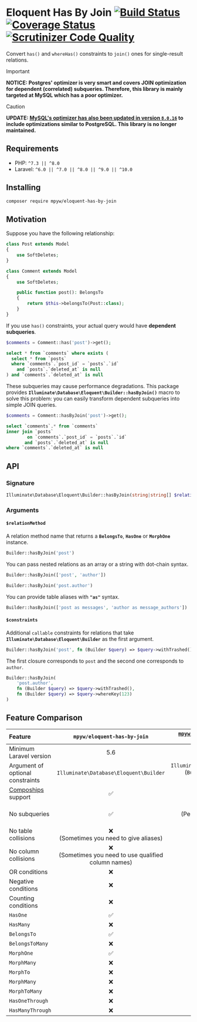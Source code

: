 # Eloquent Has By Join [![Build Status](https://github.com/mpyw/eloquent-has-by-join/actions/workflows/ci.yml/badge.svg?branch=master)](https://github.com/mpyw/eloquent-has-by-join/actions) [![Coverage Status](https://coveralls.io/repos/github/mpyw/eloquent-has-by-join/badge.svg?branch=master)](https://coveralls.io/github/mpyw/eloquent-has-by-join?branch=master) [![Scrutinizer Code Quality](https://scrutinizer-ci.com/g/mpyw/eloquent-has-by-join/badges/quality-score.png?b=master)](https://scrutinizer-ci.com/g/mpyw/eloquent-has-by-join/?branch=master)

Convert `has()` and `whereHas()` constraints to `join()` ones for single-result relations.

> [!IMPORTANT]
> **NOTICE: Postgres' optimizer is very smart and covers JOIN optimization for dependent (correlated) subqueries. Therefore, this library is mainly targeted at MySQL which has a poor optimizer.**

> [!CAUTION]
> **UPDATE: [MySQL's optimizer has also been updated in version `8.0.16`](https://zenn.dev/yumemi_inc/articles/e8ca9535dba0b6) to include optimizations similar to PostgreSQL. This library is no longer maintained.**

## Requirements

- PHP: `^7.3 || ^8.0`
- Laravel: `^6.0 || ^7.0 || ^8.0 || ^9.0 || ^10.0`

## Installing

```bash
composer require mpyw/eloquent-has-by-join
```

## Motivation

Suppose you have the following relationship:

```php
class Post extends Model
{
    use SoftDeletes;
}
```


```php
class Comment extends Model
{
    use SoftDeletes;

    public function post(): BelongsTo
    {
        return $this->belongsTo(Post::class);
    }
}
```

If you use `has()` constraints, your actual query would have **dependent subqueries**.

```php
$comments = Comment::has('post')->get();
```

```sql
select * from `comments` where exists (
  select * from `posts`
  where `comments`.`post_id` = `posts`.`id`
    and `posts`.`deleted_at` is null
) and `comments`.`deleted_at` is null
``` 

These subqueries may cause performance degradations.
This package provides **`Illuminate\Database\Eloquent\Builder::hasByJoin()`** macro to solve this problem:
you can easily transform dependent subqueries into simple JOIN queries.

```php
$comments = Comment::hasByJoin('post')->get();
```

```sql
select `comments`.* from `comments`
inner join `posts`
        on `comments`.`post_id` = `posts`.`id`
       and `posts`.`deleted_at` is null
where `comments`.`deleted_at` is null
```

## API

### Signature

```php
Illuminate\Database\Eloquent\Builder::hasByJoin(string|string[] $relationMethod, ?callable ...$constraints): $this
```

### Arguments

#### `$relationMethod`

A relation method name that returns a **`BelongsTo`**, **`HasOne`** or **`MorphOne`** instance.

```php
Builder::hasByJoin('post')
```

You can pass nested relations as an array or a string with dot-chain syntax. 

```php
Builder::hasByJoin(['post', 'author'])
```

```php
Builder::hasByJoin('post.author')
```

You can provide table aliases with **`"as"`** syntax.

```php
Builder::hasByJoin(['post as messages', 'author as message_authors'])
```

#### `$constraints`

Additional `callable` constraints for relations that take **`Illuminate\Database\Eloquent\Builder`** as the first argument.

```php
Builder::hasByJoin('post', fn (Builder $query) => $query->withTrashed())
```

The first closure corresponds to `post` and the second one corresponds to `author`.

```php
Builder::hasByJoin(
    'post.author',
    fn (Builder $query) => $query->withTrashed(),
    fn (Builder $query) => $query->whereKey(123)
)
```

## Feature Comparison

| Feature | `mpyw/eloquent-has-by-join` | [`mpyw/eloquent-has-by-non-dependent-subquery`](https://github.com/mpyw/eloquent-has-by-non-dependent-subquery) |
|:----|:---:|:---:|
| Minimum Laravel version | 5.6 | 5.8 |
| Argument of optional constraints | `Illuminate\Database\Eloquent\Builder` | `Illuminate\Database\Eloquent\Relations\*`<br>(`Builder` can be also accepted by specifying argument type) |
| [Compoships](https://github.com/topclaudy/compoships) support | ✅ | ❌ |
| No subqueries | ✅ | ❌<br>(Performance depends on database optimizers) |
| No table collisions | ❌<br>(Sometimes you need to give aliases) | ✅ |
| No column collisions | ❌<br>(Sometimes you need to use qualified column names) | ✅ |
| OR conditions | ❌ | ✅ |
| Negative conditions | ❌ | ✅ |
| Counting conditions | ❌ | ❌ |
| `HasOne` | ✅ | ✅ |
| `HasMany` | ❌ | ✅ |
| `BelongsTo` | ✅ | ✅ |
| `BelongsToMany` | ❌ | ✅ |
| `MorphOne` | ✅ | ✅ |
| `MorphMany` | ❌ | ✅ |
| `MorphTo` | ❌ | ❌ |
| `MorphMany` | ❌ | ✅ |
| `MorphToMany` | ❌ | ✅ |
| `HasOneThrough` | ❌ | ✅ |
| `HasManyThrough` | ❌ | ✅ |
